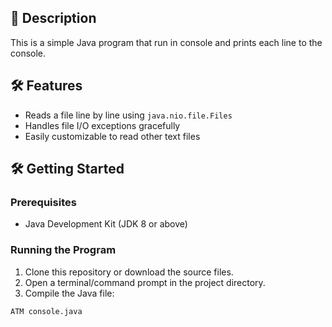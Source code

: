 ## 📌 Description

This is a simple Java program that run in console and prints each line to the console.

## 🛠️ Features

- Reads a file line by line using `java.nio.file.Files`
- Handles file I/O exceptions gracefully
- Easily customizable to read other text files

## 🛠️ Getting Started

### Prerequisites
- Java Development Kit (JDK 8 or above)

### Running the Program

1. Clone this repository or download the source files.
2. Open a terminal/command prompt in the project directory.
3. Compile the Java file:

```bash
ATM console.java
